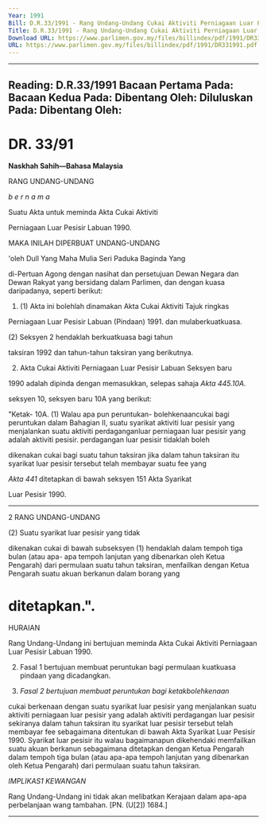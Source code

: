 ```yaml
---
Year: 1991
Bill: D.R.33/1991 - Rang Undang-Undang Cukai Aktiviti Perniagaan Luar Pesisir Labuan (Pindaan) 1991 (Lulus)
Title: D.R.33/1991 - Rang Undang-Undang Cukai Aktiviti Perniagaan Luar Pesisir Labuan (Pindaan) 1991 (Lulus)
Download URL: https://www.parlimen.gov.my/files/billindex/pdf/1991/DR331991.pdf
URL: https://www.parlimen.gov.my/files/billindex/pdf/1991/DR331991.pdf
---
```

---
Reading:
D.R.33/1991
Bacaan Pertama Pada:
Bacaan Kedua Pada:
Dibentang Oleh:
Diluluskan Pada:
Dibentang Oleh:
---

# DR. 33/91

**Naskhah Sahih—Bahasa Malaysia**

RANG UNDANG-UNDANG

_b e r n a m a_

Suatu Akta untuk meminda Akta Cukai Aktiviti

Perniagaan Luar Pesisir Labuan 1990.

MAKA INILAH DIPERBUAT UNDANG-UNDANG

'oleh Dull Yang Maha Mulia Seri Paduka Baginda Yang

di-Pertuan Agong dengan nasihat dan persetujuan Dewan
Negara dan Dewan Rakyat yang bersidang dalam
Parlimen, dan dengan kuasa daripadanya, seperti berikut:

1. (1) Akta ini bolehlah dinamakan Akta Cukai Aktiviti Tajuk ringkas

Perniagaan Luar Pesisir Labuan (Pindaan) 1991. dan mulaberkuatkuasa.

(2) Seksyen 2 hendaklah berkuatkuasa bagi tahun

taksiran 1992 dan tahun-tahun taksiran yang berikutnya.

2. Akta Cukai Aktiviti Perniagaan Luar Pesisir Labuan Seksyen baru

1990 adalah dipinda dengan memasukkan, selepas sahaja _Akta 445.10A._

seksyen 10, seksyen baru 10A yang berikut:

"Ketak- 10A. (1) Walau apa pun peruntukan-
bolehkenaancukai bagi peruntukan dalam Bahagian II, suatu syarikat
aktiviti luar pesisir yang menjalankan suatu aktiviti
perdaganganluar perniagaan luar pesisir yang adalah aktiviti
pesisir. perdagangan luar pesisir tidaklah boleh

dikenakan cukai bagi suatu tahun taksiran jika
dalam tahun taksiran itu syarikat luar pesisir
tersebut telah membayar suatu fee yang

_Akta 441_ ditetapkan di bawah seksyen 151 Akta Syarikat

Luar Pesisir 1990.


-----

2 RANG UNDANG-UNDANG

(2) Suatu syarikat luar pesisir yang tidak

dikenakan cukai di bawah subseksyen (1)
hendaklah dalam tempoh tiga bulan (atau apa-
apa tempoh lanjutan yang dibenarkan oleh
Ketua Pengarah) dari permulaan suatu tahun
taksiran, menfailkan dengan Ketua Pengarah
suatu akuan berkanun dalam borang yang
# ditetapkan.".

HURAIAN

Rang Undang-Undang ini bertujuan meminda Akta Cukai Aktiviti
Perniagaan Luar Pesisir Labuan 1990.

2. Fasal 1 bertujuan membuat peruntukan bagi permulaan
kuatkuasa pindaan yang dicadangkan.

3. _Fasal 2 bertujuan membuat peruntukan bagi ketakbolehkenaan_

cukai berkenaan dengan suatu syarikat luar pesisir yang menjalankan
suatu aktiviti perniagaan luar pesisir yang adalah aktiviti
perdagangan luar pesisir sekiranya dalam tahun taksiran itu syarikat
luar pesisir tersebut telah membayar fee sebagaimana ditentukan di
bawah Akta Syarikat Luar Pesisir 1990. Syarikat luar pesisir itu
walau bagaimanapun dikehendaki memfailkan suatu akuan berkanun
sebagaimana ditetapkan dengan Ketua Pengarah dalam tempoh tiga
bulan (atau apa-apa tempoh lanjutan yang dibenarkan oleh Ketua
Pengarah) dari permulaan suatu tahun taksiran.

_IMPLIKAS1_ _KEWANGAN_

Rang Undang-Undang ini tidak akan melibatkan Kerajaan dalam
apa-apa perbelanjaan wang tambahan. [PN. (U[2]) 1684.]


-----

